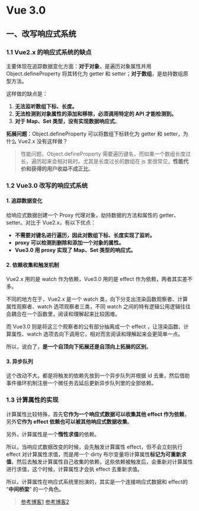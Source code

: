 # Vue 3.0

## 一、改写响应式系统

### 1.1 Vue2.x 的响应式系统的缺点
主要体现在追踪数据变化方面：**对于对象**，是遍历对象属性并用 Object.defineProperty 将其转化为 getter 和 setter；**对于数组**，是劫持数组原型方法。

这样做的缺点是：
1. **无法监听数组下标、长度。**
2. **无法检测到对象属性的添加和移除，必须调用特定的 API 才能检测到。**
3. **对于 Map、Set 类型，没有实现数据响应式**。

**拓展问题**：Object.defineProperty 可以将数组下标转化为 getter 和 setter，为什么 Vue2.x 没有这样做？

> 性能问题，Object.defineProperty 需要遍历键名，而如果一个数组长度过长，遍历起来会相对耗时。尤其是长度过长的数组在 js 里很常见，**性能代价和获得的用户收益不成正比**。

### 1.2 Vue3.0 改写的响应式系统
#### 1. 追踪数据变化
给响应式数据创建一个 Proxy 代理对象，劫持数据的方法和属性的 getter、setter。对比于 Vue2.x，有以下优点：
- **不需要对键名进行遍历，因此对数组下标、长度实现了监听。**
- **proxy 可以检测到删除和添加一个对象的属性。**
- **Vue3.0 用 proxy 实现了 Map、Set 类型的响应式。**

#### 2. 依赖收集和触发机制
Vue2.x 用的是 watch 作为依赖，Vue3.0 用的是 effect 作为依赖，两者其实差不多。

不同的地方在于，Vue2.x 是一个 watch 类，向下分支出渲染函数观察者、计算属性观察者、watch 选项观察者三类，不同 watch 之间的特有逻辑公用逻辑往往会耦合在一个函数里，阅读和理解起来比较困难。

而 Vue3.0 则是将这三个观察者的公有部分抽离成一个 effect ，让渲染函数、计算属性、watch 选项去向下调用它，相对而言阅读和理解起来会更简单一点。 

所以，说白了，**是一个自顶向下拓展还是自顶向上拓展的区别**。

#### 3. 异步队列
这个改动不大。都是将触发的依赖先放到一个异步队列并根据 id 去重，然后借助事件循环机制注册一个微任务去延后更新异步队列里的全部依赖。

### 1.3 计算属性的实现
计算属性比较特殊，首先**它作为一个响应式数据可以收集其他 effect 作为依赖**，另外**它作为 effect 依赖也可以被其他响应式数据收集**。

另外，计算属性是一个**惰性求值**的依赖。

所以，当响应式数据改变的时候，会先触发计算属性 effect，但不会立刻执行 effect 对计算属性求值，而是用一个 dirty 布尔变量将计算属性**标记为可重新求值**，然后去触发计算属性自己收集的依赖，这些依赖被触发后，会重新对计算属性进行求值，这个时候，计算属性才会执 effect 去重新求值。

所以，计算属性在响应式系统里扮演的，其实是一个连接响应式数据和 effect的 “**中间桥梁**” 的一个角色。



> [参考博客1](https://github.com/cangshudada/vue3.0-reactivity-analyze)
> [参考博客2](https://www.jianshu.com/p/ced3764ee87a)
